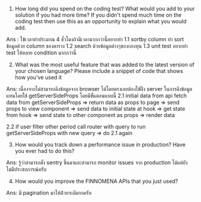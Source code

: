 1. How long did you spend on the coding test? What would you add to your solution if you had more time? If you didn't spend much time on the coding test then use this as an opportunity to explain what you would add.
 
 Ans : ใข้เวลาทำประมาณ 4 ชั่วโมงถ้ามีเวลามากกว่านี้อยากทำ
 1.1 sortby column ทำ sort ข้อมูลด้วย column ของตาราง
 1.2 search ด้วยข้อมูลต่างๆของกองทุน
 1.3 unit test อยากทำ test ให้หลาย condition มากกว่านี้

 2. What was the most useful feature that was added to the latest version of your chosen language? Please include a snippet of code that shows how you've used it
 
 Ans: เนื่องจากไม่สามารถดึงข้อมูลจาก browser ได้โดยตรงเลยต้องใช้ฝั่ง server ในการดึงข้อมูลแทนโดยใช้ getServerSideProps โดยมีขั้นตอนแบบนี้ 
 2.1 initial data from api
 fetch data from getServerSideProps => 
 return data as props to page => 
 send props to view component => 
 send data to initial state at hook => 
 get state from hook => 
 send state to other component as props =>
 render data

 2.2 if user filter other period
 call router with query to run getServerSideProps with new query => 
 do 2.1 again

3. How would you track down a performance issue in production? Have you ever had to do this?

 Ans: รู้ว่าสามารถตั้ง sentry ขึ้นมาและสามารถ monitor issues จาก production ได้แต่ยังไม่มีประสบการณ์ครับ

4. How would you improve the FINNOMENA APIs that you just used?

Ans: มี pagination มาให้ด้้วยจะดีมากครับ
 